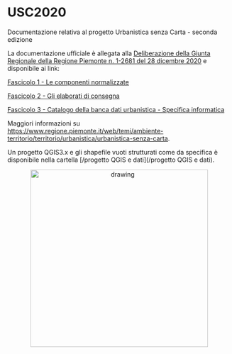 # USC2020

Documentazione relativa al progetto Urbanistica senza Carta - seconda edizione

La documentazione ufficiale è allegata alla [Deliberazione della Giunta Regionale della Regione Piemonte n. 1-2681 del 28 dicembre 2020](http://www.regione.piemonte.it/governo/bollettino/abbonati/2021/03/attach/dgr_02681_1050_29122020.pdf) e disponibile ai link:

[Fascicolo 1 - Le componenti normalizzate](/docs/USC_fascicolo1_ComponentiNormalizzate_v2_dicembre2020-compresso.pdf)

[Fascicolo 2 - Gli elaborati di consegna](/docs/USC_fascicolo2_USC_fascicolo2_ElaboratiConsegna_v02_dicembre2020-compresso.pdf)

[Fascicolo 3 - Catalogo della banca dati urbanistica - Specifica informatica](/docs/USC_fascicolo3_specificaInformatica_v02_dicembre2020-compresso.pdf)

Maggiori informazioni su https://www.regione.piemonte.it/web/temi/ambiente-territorio/territorio/urbanistica/urbanistica-senza-carta.

Un progetto QGIS3.x e gli shapefile vuoti strutturati come da specifica è disponibile nella cartella [/progetto QGIS e dati](/progetto QGIS e dati).

<p align="center"> 
<img src="/static/USC.png" alt="drawing" width="400">
</p>
